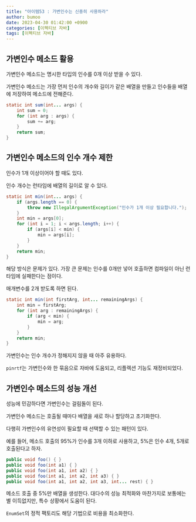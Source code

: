 ```yaml
---
title: "아이템53 : 가변인수는 신중히 사용하라"
author: bumoo
date: 2023-04-30 01:42:00 +0900
categories: [이펙티브 자바]
tags: [이펙티브 자바]
---
```


## 가변인수 메소드 활용

가변인수 메소드는 명시한 타입의 인수를 0개 이상 받을 수 있다.

가변인수 메소드는 가장 먼저 인수의 개수와 길이가 같은 배열을 만들고 인수들을 배열에 저장하여 메소드에 전해준다.

```java
static int sum(int... args) {
    int sum = 0;
    for (int arg : args) {
        sum += arg;
    }
    return sum;
}
```

## 가변인수 메소드의 인수 개수 제한

인수가 1개 이상이어야 할 때도 있다.

인수 개수는 런타임에 배열의 길이로 알 수 있다.

```java
static int min(int... args) {
    if (args.length == 0) {
        throw new IllegalArgumentException("인수가 1개 이상 필요합니다.");
    }
    int min = args[0];
    for (int i = 1; i < args.length; i++) {
        if (args[i] < min) {
            min = args[i];
        }
    }
    return min;
}
```

해당 방식은 문제가 있다. 가장 큰 문제는 인수를 0개만 넣어 호출하면 컴파일이 아닌 런타임에 실패한다는 점이다.

매개변수를 2개 받도록 하면 된다.

```java
static int min(int firstArg, int... remainingArgs) {
    int min = firstArg;
    for (int arg : remainingArgs) {
        if (arg < min) {
            min = arg;
        }
    }
    return min;
}
```

가변인수는 인수 개수가 정해지지 않을 때 아주 유용하다.

`pinrtf`는 가변인수와 한 묶음으로 자바에 도움되고, 리플렉션 기능도 재정비되었다.

## 가변인수 메소드의 성능 개선

성능에 민감하다면 가변인수는 걸림돌이 된다.

가변인수 메소드는 호출될 때마다 배열을 새로 하나 할당하고 초기화한다.

다행히 가변인수의 유연성이 필요할 때 선택할 수 있는 패턴이 있다.

예를 들어, 메소드 호출의 95%가 인수를 3개 이하로 사용하고, 5%은 인수 4개, 5개로 호출된다고 하자.

```java
public void foo() { }
public void foo(int a1) { }
public void foo(int a1, int a2) { }
public void foo(int a1, int a2, int a3) { }
public void foo(int a1, int a2, int a3, int... rest) { }
```

메소드 호출 중 5%만 배열을 생성한다. 대다수의 성능 최적화와 마찬가지로 보통에는 별 이득없지만, 특수 상황에서 도움이 된다.

`EnumSet`의 정적 팩토리도 해당 기법으로 비용을 최소화한다.